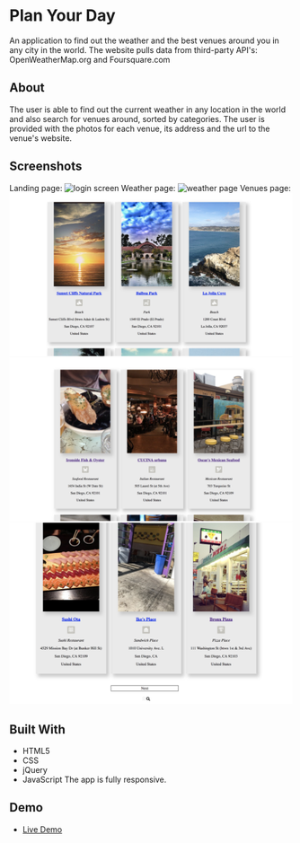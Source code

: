 # Plan Your Day
An application to find out the weather and the best venues around you in any city in the world. 
The website pulls data from third-party API's: OpenWeatherMap.org and Foursquare.com

## About
The user is able to find out the current weather in any location in the world and also search
for venues around, sorted by categories. 
The user is provided with the photos for each venue, its address and the url to the venue's website.

## Screenshots
Landing page:
![login screen](screenshots/screen-1.png)
Weather page:
![weather page](screenshots/screen-2.png)
Venues page:
![venues page](screenshots/screen-3.png)
![venues page](screenshots/screen-4.png)
![venues page](screenshots/screen-5.png)

## Built With
- HTML5
- CSS
- jQuery
- JavaScript
The app is fully responsive.

## Demo
- [Live Demo](https://annasheik.github.io/Plan-your-day/)

